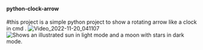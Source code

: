 #### python-clock-arrow
#this project is a simple python project to show a rotating arrow like a clock in cmd .
![Video_2022-11-20_041107](https://github.com/HossamAS/python-clock-arrow/Video_2022-11-20_041107.gif)
<picture>
  <source media="(prefers-color-scheme: light)" srcset="https://user-images.githubusercontent.com/25423296/163456779-a8556205-d0a5-45e2-ac17-42d089e3c3f8.png">
  <img alt="Shows an illustrated sun in light mode and a moon with stars in dark mode." src="https://user-images.githubusercontent.com/25423296/163456779-a8556205-d0a5-45e2-ac17-42d089e3c3f8.png">
</picture>
